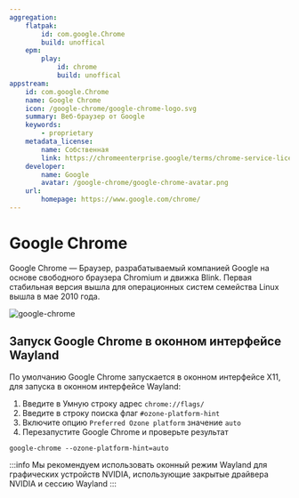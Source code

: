 ```yaml
---
aggregation:
    flatpak:
        id: com.google.Chrome
        build: unoffical
    epm:
        play:
            id: chrome
            build: unoffical
appstream:
    id: com.google.Chrome
    name: Google Chrome
    icon: /google-chrome/google-chrome-logo.svg
    summary: Веб-браузер от Google
    keywords:
        - proprietary
    metadata_license:
        name: Собственная
        link: https://chromeenterprise.google/terms/chrome-service-license-agreement/in/
    developer:
        name: Google
        avatar: /google-chrome/google-chrome-avatar.png
    url:
        homepage: https://www.google.com/chrome/
---
```


# Google Chrome

Google Chrome — Браузер, разрабатываемый компанией Google на основе свободного браузера Chromium и движка Blink. Первая стабильная версия вышла для операционных систем семейства Linux вышла в мае 2010 года.

![google-chrome](/google-chrome/google-chrome-1.png)

<!--@include: @apps/_parts/install/content-flatpak.md-->
<!--@include: @apps/_parts/warns/unpriveleged-spases.md -->
<!--@include: @apps/_parts/install/content-epm-play.md-->

## Запуск Google Chrome в оконном интерфейсе Wayland

По умолчанию Google Chrome запускается в оконном интерфейсе X11, для запуска в оконном интерфейсе Wayland:

1. Введите в Умную строку адрес `chrome://flags/`
2. Введите в строку поиска флаг `#ozone-platform-hint`
3. Включите опцию `Preferred Ozone platform` значение `auto`
4. Перезапустите Google Chrome и проверьте результат

```shell
google-chrome --ozone-platform-hint=auto
```

:::info
Мы рекомендуем использовать оконный режим Wayland для графических устройств NVIDIA, использующие закрытые драйвера NVIDIA и сессию Wayland
:::
